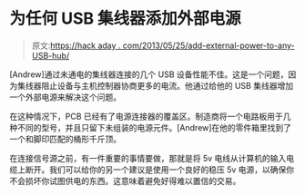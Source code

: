 # 为任何 USB 集线器添加外部电源

> 原文:[https://hack aday . com/2013/05/25/add-external-power-to-any-USB-hub/](https://hackaday.com/2013/05/25/add-external-power-to-any-usb-hub/)

[Andrew]通过未通电的集线器连接的几个 USB 设备性能不佳。这是一个问题，因为集线器阻止设备与主机控制器协商更多的电流。他通过给他的 USB 集线器增加一个外部电源来解决这个问题。

在这种情况下，PCB 已经有了电源连接器的覆盖区。制造商将一个电路板用于几种不同的型号，并且只留下未组装的电源元件。[Andrew]在他的零件箱里找到了一个和脚印匹配的桶形千斤顶。

在连接信号源之前，有一件重要的事情要做，那就是将 5v 电线从计算机的输入电缆上断开。我们可以给你的另一个建议是使用一个良好的稳压 5v 电源，以确保你不会损坏你试图供电的东西。这意味着避免好得难以置信的交易。